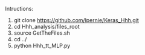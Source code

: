 Intructions:
1. git clone https://github.com/lpernie/Keras_Hhh.git
2. cd Hhh_analysis/files_root
3. source GetTheFiles.sh
4. cd ../
5. python Hhh_tt_MLP.py

